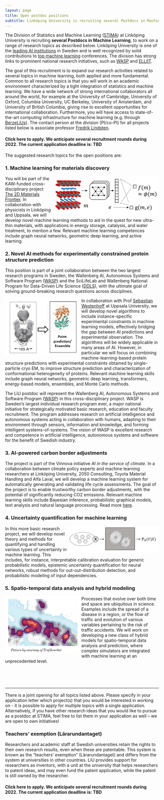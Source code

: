 ```yaml
---
layout: page
title: Open postdoc positions
subtitle: Linköping University is recruiting several Postdocs in Machine Learning 
---
```


The Division of Statistics and Machine Learning ([STIMA](https://liu.se/en/organisation/liu/ida/stima)) at Linköping University is recruiting **several Postdocs in Machine Learning**, to work on a range of research topics as described below. Linköping University is one of the [leading AI institutions](https://liu.se/en/news-item/liu-i-topp-inom-ai) in Sweden and is well recognized by solid contributions to [top machine learning](https://liu.se/en/news-item/de-ar-topp-36-i-varlden-inom-maskininlarning) conferences. The division has strong links to prominent national research initiatives, such as [WASP](https://wasp-sweden.org/) and [ELLIIT](https://elliit.se/).

The goal of this recruitment is to expand our research activities related to several topics in machine learning, both applied and more fundamental. Common to all research topics is that you will work in an academic environment characterized by a tight integration of statistics and machine learning. We have a wide network of strong international collaborators all around the world, for example at the University of Cambridge, University of Oxford, Columbia University, UC Berkeley, University of Amsterdam, and University of British Columbia, giving rise to excellent opportunities for international collaboration. Furthermore, you will have access to state-of-the-art computing infrastructure for machine learning (e.g. through [BerzeLiUs](https://liu.se/en/news-item/sveriges-snabbaste-superdator-for-ai-ar-invigd)). The contact person at the division (PI/co-PI) for all projects listed below is associate professor [Fredrik Lindsten](https://lindsten.netlify.app/).

#### Click here to apply. We anticipate several recruitment rounds during 2022. The current application deadline is: TBD ####

The suggested research topics for the open positions are:

### 1.	Machine learning for materials discovery ###
<img align="right" src="/img/material.png" width="350px"/>

You will be part of the KAW-funded cross-disciplinary project [The 2D Materials Frontier](https://kaw.wallenberg.org/en/research/seeking-formula-ultrathin-materials). In collaboration with physicists in Linköping and Uppsala, we will develop novel machine learning methods to aid in the quest for new ultra-thin materials, with applications in energy storage, catalysis, and water treatment, to mention a few. Relevant machine learning competences include graph neural networks, geometric deep learning, and active learning. 

### 2.	Novel AI methods for experimentally constrained protein structure prediction ###
This position is part of a joint collaboration between the two largest research programs in Sweden, the Wallenberg AI, Autonomous Systems and Software Program ([WASP](https://wasp-sweden.org/)) and the SciLifeLab and Wallenberg National Program for Data-Driven Life Science ([DDLS](https://www.scilifelab.se/data-driven/)), with the ultimate goal of solving ground-breaking research questions across disciplines.

<img align="left" src="/img/protein.png" width="250px"/>

In collaboration with Prof [Sebastian Westenhoff](http://www.westenhofflab.net/) at Uppsala University, we will develop novel algorithms to include instance-specific experimental constraints in machine learning models, effectively bridging the gap between AI predictions and experimental observation. The algorithms will be widely applicable in many areas of AI. However, in particular we will focus on combining machine-learning-based protein structure predictions with experimental constraints obtained by single-particle cryo EM, to improve structure prediction and characterization of conformational heterogeneity of proteins.
Relevant machine learning skills include graph neural networks, geometric deep learning, transformers, energy-based models, ensembles, and Monte Carlo methods.

The LiU postdoc will represent the Wallenberg AI, Autonomous Systems and Software Program ([WASP](https://wasp-sweden.org/)) in this cross-disciplinary project. WASP is Sweden’s largest individual research program ever, a major national initiative for strategically motivated basic research, education and faculty recruitment. The program addresses research on artificial intelligence and autonomous systems acting in collaboration with humans, adapting to their environment through sensors, information and knowledge, and forming intelligent systems-of-systems. The vision of WASP is excellent research and competence in artificial intelligence, autonomous systems and software for the benefit of Swedish industry. 

### 3.	AI-powered carbon border adjustments ###
The project is part of the Vinnova initiative *AI in the service of climate*. In a collaboration between climate policy experts and machine learning researchers at Linköping University, 2050 Consulting, Toyota Material Handling and Alfa Laval, we will develop a machine learning system for automatically generating and validating life cycle assessments. The goal of the project is to enable trustworthy carbon border adjustments, with the potential of significantly reducing CO2 emissions. Relevant machine learning skills include Bayesian inference, probabilistic graphical models, text analysis and natural language processing. Read more [here](https://2050.se/forskning-och-innovation/ai-powered-carbon-border-adjustments/).

### 4.	Uncertainty quantification for machine learning ###

<img align="right" src="/img/uq.png" width="300px"/>

In this more basic research project, we will develop novel theory and methods for quantifying and handling various types of uncertainty in machine learning. This includes, for instance, interpretable calibration evaluation for generic probabilistic models, epistemic uncertainty quantification for neural networks, robust methods for out-out-distribution detection, and probabilistic modeling of input dependencies. 


### 5.	Spatio-temporal data analysis and hybrid modeling ###

<img align="left" src="/img/traffic.png" width="250px"/>

Processes that evolve over both time and space are ubiquitous in science. Examples include the spread of a disease in a region, or the flow of traffic and evolution of various variables pertaining to the risk of traffic accidents. We will work on developing a new class of hybrid models for spatio-temporal data analysis and prediction, where complex simulators are integrated with machine learning at an unprecedented level. 

<br><br><br>
<hr>

There is a joint opening for all topics listed above. Please specify in your application letter which project(s) that you would be interested in working on - it is possible to apply for multiple topics with a single application. Alternatively, if you have other research ideas that you would like to pursue as a postdoc at STIMA, feel free to list them in your application as well – we are open to own initiatives! 

### Teachers’ exemption (Lärarundantaget) ###
Researchers and academic staff at Swedish universities retain the rights to their own research results, even when these are patentable. This system is known as the “teachers’ exemption” (Lärarundantaget) and differs from the system at universities in other countries.
LiU provides support for researchers as inventors, with a unit at the university that helps researchers to patent ideas, and may even fund the patent application, while the patent is still owned by the researcher.

#### Click here to apply. We anticipate several recruitment rounds during 2022. The current application deadline is: TBD ####

